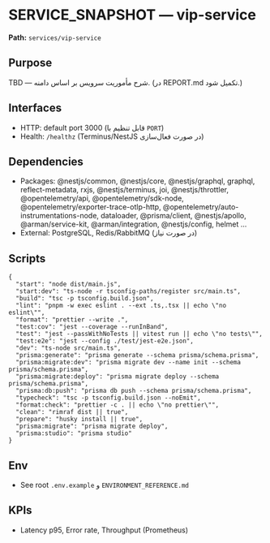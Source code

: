 # SERVICE_SNAPSHOT — vip-service

**Path:** `services/vip-service`

## Purpose
TBD — شرح مأموریت سرویس بر اساس دامنه. (در REPORT.md تکمیل شود.)

## Interfaces
- HTTP: default port 3000 (قابل تنظیم با `PORT`)
- Health: `/healthz` (Terminus/NestJS در صورت فعال‌سازی)

## Dependencies
- Packages: @nestjs/common, @nestjs/core, @nestjs/graphql, graphql, reflect-metadata, rxjs, @nestjs/terminus, joi, @nestjs/throttler, @opentelemetry/api, @opentelemetry/sdk-node, @opentelemetry/exporter-trace-otlp-http, @opentelemetry/auto-instrumentations-node, dataloader, @prisma/client, @nestjs/apollo, @arman/service-kit, @arman/integration, @nestjs/config, helmet ...
- External: PostgreSQL, Redis/RabbitMQ (در صورت نیاز)

## Scripts
```
{
  "start": "node dist/main.js",
  "start:dev": "ts-node -r tsconfig-paths/register src/main.ts",
  "build": "tsc -p tsconfig.build.json",
  "lint": "pnpm -w exec eslint . --ext .ts,.tsx || echo \"no eslint\"",
  "format": "prettier --write .",
  "test:cov": "jest --coverage --runInBand",
  "test": "jest --passWithNoTests || vitest run || echo \"no tests\"",
  "test:e2e": "jest --config ./test/jest-e2e.json",
  "dev": "ts-node src/main.ts",
  "prisma:generate": "prisma generate --schema prisma/schema.prisma",
  "prisma:migrate:dev": "prisma migrate dev --name init --schema prisma/schema.prisma",
  "prisma:migrate:deploy": "prisma migrate deploy --schema prisma/schema.prisma",
  "prisma:db:push": "prisma db push --schema prisma/schema.prisma",
  "typecheck": "tsc -p tsconfig.build.json --noEmit",
  "format:check": "prettier -c . || echo \"no prettier\"",
  "clean": "rimraf dist || true",
  "prepare": "husky install || true",
  "prisma:migrate": "prisma migrate deploy",
  "prisma:studio": "prisma studio"
}
```

## Env
- See root `.env.example` و `ENVIRONMENT_REFERENCE.md`

## KPIs
- Latency p95, Error rate, Throughput (Prometheus)

